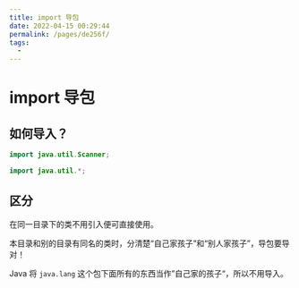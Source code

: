 ```yaml
---
title: import 导包
date: 2022-04-15 00:29:44
permalink: /pages/de256f/
tags:
  - 
---
```

# import 导包

## 如何导入？

```Java
import java.util.Scanner;
```

```Java
import java.util.*;
```

## 区分

在同一目录下的类不用引入便可直接使用。

本目录和别的目录有同名的类时，分清楚“自己家孩子”和“别人家孩子”，导包要导对！

Java 将 `java.lang` 这个包下面所有的东西当作”自己家的孩子“，所以不用导入。

